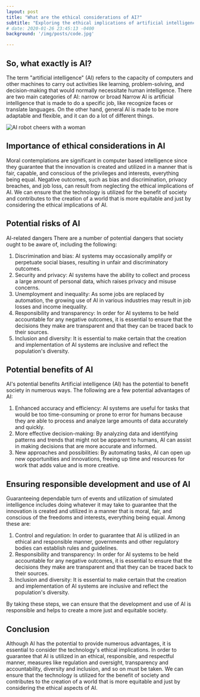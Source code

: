 ```yaml
---
layout: post
title: "What are the ethical considerations of AI?"
subtitle: "Exploring the ethical implications of artificial intelligence"
# date: 2020-01-26 23:45:13 -0400
background: '/img/posts/code.jpg'

---
```

## So, what exactly is AI?
The term "artificial intelligence" (AI) refers to the capacity of computers and other machines to carry out activities like learning, problem-solving, and decision-making that would normally necessitate human intelligence. There are two main categories of AI: narrow or broad Narrow AI is artificial intelligence that is made to do a specific job, like recognize faces or translate languages. On the other hand, general AI is made to be more adaptable and flexible, and it can do a lot of different things.

![AI robot cheers with a woman](https://images.pexels.com/photos/8439089/pexels-photo-8439089.jpeg?auto=compress&cs=tinysrgb&w=1260&h=750&dpr=1)

## Importance of ethical considerations in AI
Moral contemplations are significant in computer based intelligence since they guarantee that the innovation is created and utilized in a manner that is fair, capable, and conscious of the privileges and interests, everything being equal. Negative outcomes, such as bias and discrimination, privacy breaches, and job loss, can result from neglecting the ethical implications of AI. We can ensure that the technology is utilized for the benefit of society and contributes to the creation of a world that is more equitable and just by considering the ethical implications of AI.

## Potential risks of AI
AI-related dangers There are a number of potential dangers that society ought to be aware of, including the following:

1. Discrimination and bias: AI systems may occasionally amplify or perpetuate social biases, resulting in unfair and discriminatory outcomes.
2. Security and privacy: AI systems have the ability to collect and process a large amount of personal data, which raises privacy and misuse concerns.
3. Unemployment and inequality: As some jobs are replaced by automation, the growing use of AI in various industries may result in job losses and income inequality.
4. Responsibility and transparency: In order for AI systems to be held accountable for any negative outcomes, it is essential to ensure that the decisions they make are transparent and that they can be traced back to their sources.
5. Inclusion and diversity: It is essential to make certain that the creation and implementation of AI systems are inclusive and reflect the population's diversity.

## Potential benefits of AI
AI's potential benefits Artificial intelligence (AI) has the potential to benefit society in numerous ways. The following are a few potential advantages of AI:

1. Enhanced accuracy and efficiency: AI systems are useful for tasks that would be too time-consuming or prone to error for humans because they are able to process and analyze large amounts of data accurately and quickly.
2. More effective decision-making: By analyzing data and identifying patterns and trends that might not be apparent to humans, AI can assist in making decisions that are more accurate and informed.
3. New approaches and possibilities: By automating tasks, AI can open up new opportunities and innovations, freeing up time and resources for work that adds value and is more creative.

##  Ensuring responsible development and use of AI
Guaranteeing dependable turn of events and utilization of simulated intelligence includes doing whatever it may take to guarantee that the innovation is created and utilized in a manner that is moral, fair, and conscious of the freedoms and interests, everything being equal. Among these are:

1. Control and regulation: In order to guarantee that AI is utilized in an ethical and responsible manner, governments and other regulatory bodies can establish rules and guidelines.
2. Responsibility and transparency: In order for AI systems to be held accountable for any negative outcomes, it is essential to ensure that the decisions they make are transparent and that they can be traced back to their sources.
3. Inclusion and diversity: It is essential to make certain that the creation and implementation of AI systems are inclusive and reflect the population's diversity.

By taking these steps, we can ensure that the development and use of AI is responsible and helps to create a more just and equitable society.

## Conclusion
Although AI has the potential to provide numerous advantages, it is essential to consider the technology's ethical implications. In order to guarantee that AI is utilized in an ethical, responsible, and respectful manner, measures like regulation and oversight, transparency and accountability, diversity and inclusion, and so on must be taken. We can ensure that the technology is utilized for the benefit of society and contributes to the creation of a world that is more equitable and just by considering the ethical aspects of AI.